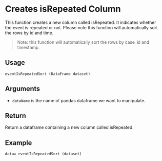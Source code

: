 # Creates isRepeated Column

This function creates a new column called isRepeated. It indicates whether the event is repeated or not. Please note this function will automatically sort the rows by id and time.
> Note: this function will automatically sort the rows by case_id and timestamp.

## Usage
``
eventIsRepeatedSort (DataFrame dataset)
``

## Arguments
- `dataName` is the name of pandas dataframe we want to manipulate.

## Return
Return a dataframe containing a new column called isRepeated.

## Example
```
data= eventIsRepeatedSort (dataset)
```